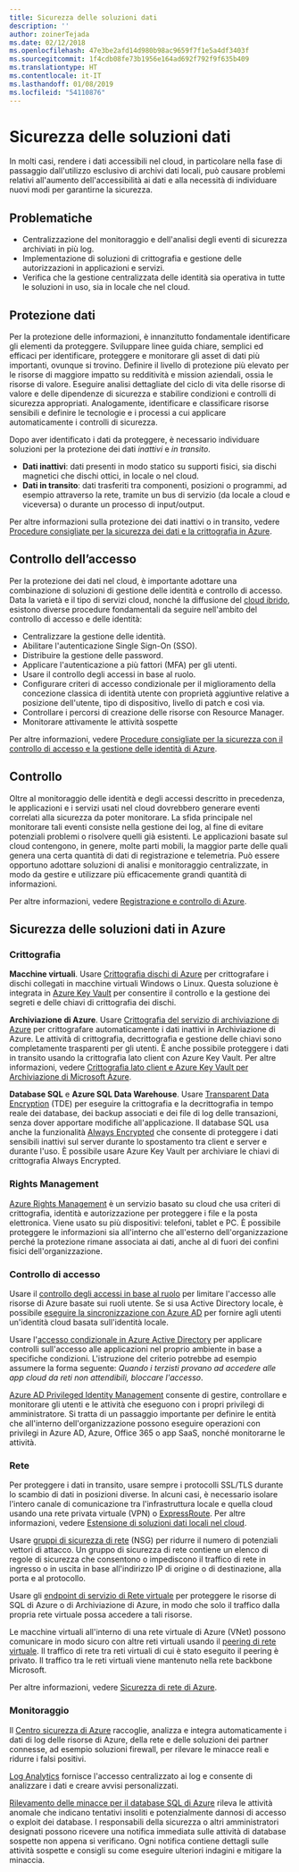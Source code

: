 ```yaml
---
title: Sicurezza delle soluzioni dati
description: ''
author: zoinerTejada
ms.date: 02/12/2018
ms.openlocfilehash: 47e3be2afd14d980b98ac9659f7f1e5a4df3403f
ms.sourcegitcommit: 1f4cdb08fe73b1956e164ad692f792f9f635b409
ms.translationtype: HT
ms.contentlocale: it-IT
ms.lasthandoff: 01/08/2019
ms.locfileid: "54110876"
---
```

# <a name="securing-data-solutions"></a>Sicurezza delle soluzioni dati

In molti casi, rendere i dati accessibili nel cloud, in particolare nella fase di passaggio dall'utilizzo esclusivo di archivi dati locali, può causare problemi relativi all'aumento dell'accessibilità ai dati e alla necessità di individuare nuovi modi per garantirne la sicurezza.

## <a name="challenges"></a>Problematiche

- Centralizzazione del monitoraggio e dell'analisi degli eventi di sicurezza archiviati in più log.
- Implementazione di soluzioni di crittografia e gestione delle autorizzazioni in applicazioni e servizi.
- Verifica che la gestione centralizzata delle identità sia operativa in tutte le soluzioni in uso, sia in locale che nel cloud.

## <a name="data-protection"></a>Protezione dati

Per la protezione delle informazioni, è innanzitutto fondamentale identificare gli elementi da proteggere. Sviluppare linee guida chiare, semplici ed efficaci per identificare, proteggere e monitorare gli asset di dati più importanti, ovunque si trovino. Definire il livello di protezione più elevato per le risorse di maggiore impatto su redditività e mission aziendali, ossia le risorse di valore. Eseguire analisi dettagliate del ciclo di vita delle risorse di valore e delle dipendenze di sicurezza e stabilire condizioni e controlli di sicurezza appropriati. Analogamente, identificare e classificare risorse sensibili e definire le tecnologie e i processi a cui applicare automaticamente i controlli di sicurezza.

Dopo aver identificato i dati da proteggere, è necessario individuare soluzioni per la protezione dei dati *inattivi* e *in transito*.

- **Dati inattivi**: dati presenti in modo statico su supporti fisici, sia dischi magnetici che dischi ottici, in locale o nel cloud.
- **Dati in transito**: dati trasferiti tra componenti, posizioni o programmi, ad esempio attraverso la rete, tramite un bus di servizio (da locale a cloud e viceversa) o durante un processo di input/output.

Per altre informazioni sulla protezione dei dati inattivi o in transito, vedere [Procedure consigliate per la sicurezza dei dati e la crittografia in Azure](/azure/security/azure-security-data-encryption-best-practices).

## <a name="access-control"></a>Controllo dell’accesso

Per la protezione dei dati nel cloud, è importante adottare una combinazione di soluzioni di gestione delle identità e controllo di accesso. Data la varietà e il tipo di servizi cloud, nonché la diffusione del [cloud ibrido](../scenarios/hybrid-on-premises-and-cloud.md), esistono diverse procedure fondamentali da seguire nell'ambito del controllo di accesso e delle identità:

- Centralizzare la gestione delle identità.
- Abilitare l'autenticazione Single Sign-On (SSO).
- Distribuire la gestione delle password.
- Applicare l'autenticazione a più fattori (MFA) per gli utenti.
- Usare il controllo degli accessi in base al ruolo.
- Configurare criteri di accesso condizionale per il miglioramento della concezione classica di identità utente con proprietà aggiuntive relative a posizione dell'utente, tipo di dispositivo, livello di patch e così via.
- Controllare i percorsi di creazione delle risorse con Resource Manager.
- Monitorare attivamente le attività sospette

Per altre informazioni, vedere [Procedure consigliate per la sicurezza con il controllo di accesso e la gestione delle identità di Azure](/azure/security/azure-security-identity-management-best-practices).

## <a name="auditing"></a>Controllo

Oltre al monitoraggio delle identità e degli accessi descritto in precedenza, le applicazioni e i servizi usati nel cloud dovrebbero generare eventi correlati alla sicurezza da poter monitorare. La sfida principale nel monitorare tali eventi consiste nella gestione dei log, al fine di evitare potenziali problemi o risolvere quelli già esistenti. Le applicazioni basate sul cloud contengono, in genere, molte parti mobili, la maggior parte delle quali genera una certa quantità di dati di registrazione e telemetria. Può essere opportuno adottare soluzioni di analisi e monitoraggio centralizzate, in modo da gestire e utilizzare più efficacemente grandi quantità di informazioni.

Per altre informazioni, vedere [Registrazione e controllo di Azure](/azure/security/azure-log-audit).

## <a name="securing-data-solutions-in-azure"></a>Sicurezza delle soluzioni dati in Azure

### <a name="encryption"></a>Crittografia

**Macchine virtuali**. Usare [Crittografia dischi di Azure](/azure/security/azure-security-disk-encryption) per crittografare i dischi collegati in macchine virtuali Windows o Linux. Questa soluzione è integrata in [Azure Key Vault](/azure/key-vault/) per consentire il controllo e la gestione dei segreti e delle chiavi di crittografia dei dischi.

**Archiviazione di Azure**. Usare [Crittografia del servizio di archiviazione di Azure](/azure/storage/common/storage-service-encryption) per crittografare automaticamente i dati inattivi in Archiviazione di Azure. Le attività di crittografia, decrittografia e gestione delle chiavi sono completamente trasparenti per gli utenti. È anche possibile proteggere i dati in transito usando la crittografia lato client con Azure Key Vault. Per altre informazioni, vedere [Crittografia lato client e Azure Key Vault per Archiviazione di Microsoft Azure](/azure/storage/common/storage-client-side-encryption).

**Database SQL** e **Azure SQL Data Warehouse**. Usare [Transparent Data Encryption](/sql/relational-databases/security/encryption/transparent-data-encryption-azure-sql) (TDE) per eseguire la crittografia e la decrittografia in tempo reale dei database, dei backup associati e dei file di log delle transazioni, senza dover apportare modifiche all'applicazione. Il database SQL usa anche la funzionalità [Always Encrypted](/azure/sql-database/sql-database-always-encrypted-azure-key-vault) che consente di proteggere i dati sensibili inattivi sul server durante lo spostamento tra client e server e durante l'uso. È possibile usare Azure Key Vault per archiviare le chiavi di crittografia Always Encrypted.

### <a name="rights-management"></a>Rights Management

[Azure Rights Management](/information-protection/understand-explore/what-is-azure-rms) è un servizio basato su cloud che usa criteri di crittografia, identità e autorizzazione per proteggere i file e la posta elettronica. Viene usato su più dispositivi: telefoni, tablet e PC. È possibile proteggere le informazioni sia all'interno che all'esterno dell'organizzazione perché la protezione rimane associata ai dati, anche al di fuori dei confini fisici dell'organizzazione.

### <a name="access-control"></a>Controllo di accesso

Usare il [controllo degli accessi in base al ruolo](/azure/active-directory/role-based-access-control-what-is) per limitare l'accesso alle risorse di Azure basate sui ruoli utente. Se si usa Active Directory locale, è possibile [eseguire la sincronizzazione con Azure AD](/azure/active-directory/active-directory-hybrid-identity-design-considerations-directory-sync-requirements) per fornire agli utenti un'identità cloud basata sull'identità locale.

Usare l'[accesso condizionale in Azure Active Directory](/azure/active-directory/active-directory-conditional-access-azure-portal) per applicare controlli sull'accesso alle applicazioni nel proprio ambiente in base a specifiche condizioni. L'istruzione del criterio potrebbe ad esempio assumere la forma seguente: _Quando i terzisti provano ad accedere alle app cloud da reti non attendibili, bloccare l'accesso_.

[Azure AD Privileged Identity Management](/azure/active-directory/active-directory-privileged-identity-management-configure) consente di gestire, controllare e monitorare gli utenti e le attività che eseguono con i propri privilegi di amministratore. Si tratta di un passaggio importante per definire le entità che all'interno dell'organizzazione possono eseguire operazioni con privilegi in Azure AD, Azure, Office 365 o app SaaS, nonché monitorarne le attività.

### <a name="network"></a>Rete

Per proteggere i dati in transito, usare sempre i protocolli SSL/TLS durante lo scambio di dati in posizioni diverse. In alcuni casi, è necessario isolare l'intero canale di comunicazione tra l'infrastruttura locale e quella cloud usando una rete privata virtuale (VPN) o [ExpressRoute](/azure/expressroute/). Per altre informazioni, vedere [Estensione di soluzioni dati locali nel cloud](../scenarios/hybrid-on-premises-and-cloud.md).

Usare [gruppi di sicurezza di rete](/azure/virtual-network/virtual-networks-nsg) (NSG) per ridurre il numero di potenziali vettori di attacco. Un gruppo di sicurezza di rete contiene un elenco di regole di sicurezza che consentono o impediscono il traffico di rete in ingresso o in uscita in base all'indirizzo IP di origine o di destinazione, alla porta e al protocollo.

Usare gli [endpoint di servizio di Rete virtuale](/azure/virtual-network/virtual-network-service-endpoints-overview) per proteggere le risorse di SQL di Azure o di Archiviazione di Azure, in modo che solo il traffico dalla propria rete virtuale possa accedere a tali risorse.

Le macchine virtuali all'interno di una rete virtuale di Azure (VNet) possono comunicare in modo sicuro con altre reti virtuali usando il [peering di rete virtuale](/azure/virtual-network/virtual-network-peering-overview). Il traffico di rete tra reti virtuali di cui è stato eseguito il peering è privato. Il traffico tra le reti virtuali viene mantenuto nella rete backbone Microsoft.

Per altre informazioni, vedere [Sicurezza di rete di Azure](/azure/security/azure-network-security).

### <a name="monitoring"></a>Monitoraggio

Il [Centro sicurezza di Azure](/azure/security-center/security-center-intro) raccoglie, analizza e integra automaticamente i dati di log delle risorse di Azure, della rete e delle soluzioni dei partner connesse, ad esempio soluzioni firewall, per rilevare le minacce reali e ridurre i falsi positivi.

[Log Analytics](/azure/log-analytics/log-analytics-overview) fornisce l'accesso centralizzato ai log e consente di analizzare i dati e creare avvisi personalizzati.

[Rilevamento delle minacce per il database SQL di Azure](/azure/sql-database/sql-database-threat-detection) rileva le attività anomale che indicano tentativi insoliti e potenzialmente dannosi di accesso o exploit dei database. I responsabili della sicurezza o altri amministratori designati possono ricevere una notifica immediata sulle attività di database sospette non appena si verificano. Ogni notifica contiene dettagli sulle attività sospette e consigli su come eseguire ulteriori indagini e mitigare la minaccia.
